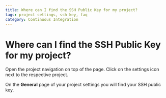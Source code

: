 ```yaml
---
title: Where can I find the SSH Public Key for my project?
tags: project settings, ssh key, faq
category: Continuous Integration
---
```


# Where can I find the SSH Public Key for my project?

Open the project navigation on top of the page. Click on the settings icon next to the respective project.

On the **General** page of your project settings you will find your SSH public key.
